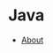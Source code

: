 #  Java
- [About](https://docs.google.com/presentation/d/1c582jzeqO7XbqAWfkigCLPEqaHucTbceH4RYgfP7LZ8/edit?usp=sharing)
